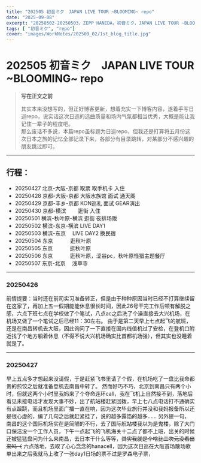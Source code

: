 ```yaml
---
title: "202505 初音ミク　JAPAN LIVE TOUR ~BLOOMING~ repo"
date: "2025-09-08"
excerpt: "20250502-20250503，ZEPP HANEDA，初音ミク，JAPAN LIVE TOUR ~BLOOMING~"
tags: [ "初音ミク", "repo"]
cover: "images/WorkNotes/202509_02/1st_blog_title.jpg"
---
```


# 202505 初音ミク　JAPAN LIVE TOUR ~BLOOMING~ repo
> **写在正文之前**  
>
> 其实本来没想写的，但正好博客更新，想着充实一下博客内容，遂着手写日巡repo，说实话这次日巡的选曲质量和场内气氛都相当优秀，大概是能让我记住一辈子的程度吧。  
> 那么废话不多说，本篇repo虽标题为日巡repo，但我还是打算将五月份这次日本之旅的记忆全部记录下来，各部分有目录跳转，对某部分不感兴趣的朋友跳过即可。  
---
## 行程：
- 20250427 北京-大阪-京都     取票 取手机卡 入住
- 20250428 京都-大阪-京都     大阪水族馆 面试 通天阁
- 20250429 京都-丰乡-京都     KON巡礼 面试 GEAR演出
- 20250430 京都-横滨      　　逛街 入住
- 20250501 横滨-秋叶原-横滨   逛街 夜排场贩
- 20250502 横滨-东京-横滨     LIVE DAY1
- 20250503 横滨-东京        　LIVE DAY2 换民宿
- 20250504 东京　         　　逛秋叶原
- 20250505 东京　         　　逛秋叶原
- 20250506 东京　         　　逛秋叶原，涩谷pc，秋叶原怪猎主题餐厅
- 20250507 东京-北京　        浅草寺
---
### 20250426
前情提要：当时还在前司实习准备转正，但是由于种种原因当时已经不打算继续留在这家了，再加上五一假期能能休息很长时间，因此26号干完工作后顿有解脱之感，六点下班七点在学校做了个笔试，八点ac之后洗了个澡直接去大兴机场，在机场又做了一个笔试之后已经11：30左右。
由于是第二天早上七点起飞的航班，还是在南昌转机去大阪，因此询问了一下直接在国内线值机过了安检，在登机口附近找了个地方躺着休息（不得不说大兴机场确实比首都机场强），但其实也没睡着就是了。

---
### 20250427
早上五点多才想起来没请假，于是赶紧飞书里请了个假，在机场吃了一盘比我命都贵的煎饺之后就准备登机去南昌中转了。
然而好巧不巧，北京到南昌只有两个小时，但就这两个小时里我妈来了个夺命连环call，我在飞机上自然接不到，落地后看见未接电话才发现大事不妙，出了航站楼赶紧回拨，早上七八点电话打不通确实有点蹊跷，而且机场里面广播一直在响，因为这次毕业旅行并没和我妈报备所以还是很心虚的，编了几句之后就赶紧挂了，说的越多露馅的越多……
另外提一句，南昌的这个国际机场实在是简陋的不行，去了国际航站楼我以为是鬼楼，除了大门口保洁没一个工作人员，下午一点起飞的飞机海关十二点了都不上班，出关的时候还被猛猛盘问为什么来南昌，去日本干什么等等，~~其实我就是个啥比二次元没看出来吗（~~
六点落地，去取了心心念念的hanacell，因为这次日巡在大阪首场散场歌单出来之后我就马上收了一张day1日场的票不过是罗森电子票，
